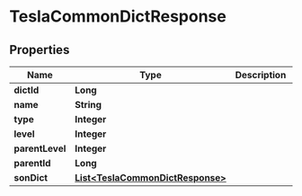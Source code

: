 

# TeslaCommonDictResponse


## Properties

Name | Type | Description | Notes
------------ | ------------- | ------------- | -------------
**dictId** | **Long** |  |  [optional]
**name** | **String** |  |  [optional]
**type** | **Integer** |  |  [optional]
**level** | **Integer** |  |  [optional]
**parentLevel** | **Integer** |  |  [optional]
**parentId** | **Long** |  |  [optional]
**sonDict** | [**List&lt;TeslaCommonDictResponse&gt;**](TeslaCommonDictResponse.md) |  |  [optional]




